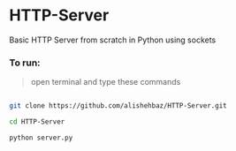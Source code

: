 # HTTP-Server
Basic HTTP Server from scratch in Python using sockets

### To run:
> open terminal and type these commands
```bash 

git clone https://github.com/alishehbaz/HTTP-Server.git

cd HTTP-Server

python server.py
```
